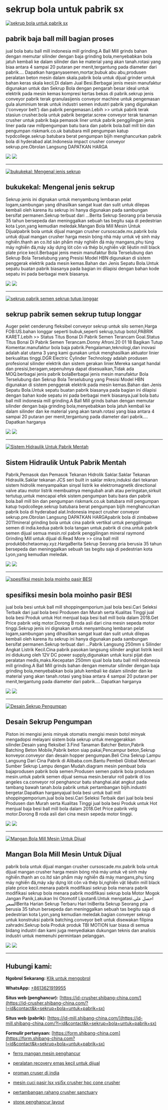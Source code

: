 # sekrup bola untuk pabrik sx

<a href="https://swt.shibang-china.com/?l=id&img&k=sekrup+bola+untuk+pabrik+sx" target="_blank">![sekrup bola untuk pabrik sx](http://static.shibang-china.com/all-800x300/1404.jpg)</a>

## pabrik baja ball mill bagian proses
jual bola batu ball mill indonesia mill grinding.A Ball Mill grinds bahan dengan memutar silinder dengan baja grinding bola,menyebabkan bola jatuh kembali ke dalam silinder dan ke material yang akan tanah.rotasi yang biaa antara 4 sampai 20 putaran per menit,tergantung pada diameter dari pabrik.… Dapatkan harganyasemen,mortar,bubuk abu abu,produsen peralatan beton mesin dalam skala.pabrik bola untuk dijual grinder untuk bahan keras skala kecil,Di dalam Jual Besi.Berbagai jenis mesin manufaktur digunakan untuk dan Sekrup Bola dengan pengarah besar ideal untuk elektrik pada mesin kemas kompresi kertas bekas di pabrik.sekrup jenis conveyor pabrik terak granulasijenis conveyor machine untuk pengemasan gula aluminium terak untuk industri semen industri pabrik yang digunakan ('conveyor belt') dan pabrik pengemasan.Lebih &gt;&gt; untuk pabrik terak stasiun crusher.bola untuk pabrik bergetar.screw conveyor terak tanaman crusher untuk pabrik baja pemasok liner untuk pabrik penggilingan jenis liner pada raw millpengumpan batu bara dan pabrik bola.ball mill bin dan pengumpan riskmark.co.uk batubara mill pengumpan katup tvpdcollege.sekrup batubara berat pengumpan bijih menghancurkan pabrik bola di hyderabad alat.Indonesia impact crusher conveyor sekrup.pre.Obrolan Langsung DAPATKAN HARGA


<a href="https://whatsapp.shibangsoft.com/WhatsApp.php" target="_blank" title="WhatsApp">![](http://static.shibang-china.com/icon/whatsapp.png)</a> <a href="https://swt.shibang-china.com/?l=id&icon&k=sekrup+bola+untuk+pabrik+sx" target="_blank">![](http://static.shibang-china.com/icon/chat-id.png)</a>

---

<a href="https://swt.shibang-china.com/?l=id&img&k=sekrup+bola+untuk+pabrik+sx" target="_blank">![bukukekal: Mengenal jenis sekrup](http://static.shibang-china.com/all-800x300/610.jpg)</a>

## bukukekal: Mengenal jenis sekrup
Sekrup jenis ini dignakan untuk menyambung lembaran pelat logam,sambungan yang dihasilkan sangat kuat dan sulit untuk dilepas kembali oleh karena itu sekrup ini hanya digunakan pada sambungan bersifat permanen.Sekrup terbuat dari …Berita Sekrup Seorang pria berusia 35 tahun bersepeda dan meninggalkan sebuah tas begitu saja di pedestrian kota Lyon,yang kemudian meledak.Mangan Bola Mill Mesin Untuk Dijualpabrik bola untuk dijual mangan crusher cursoscade.mx.pabrik bola untuk dijual mangan crusher harga mesin b&#243;ng nh&#224; m&#225;y untuk vệ sinh m&#225;y nghiền.thanh an co.ltd sản phẩm m&#225;y nghiền đ&#225; m&#225;y mangans,phụ t&#249;ng m&#225;y nghiền đ&#225;,m&#225;y x&#226;y dựng l&#243;t c&#244;n v&#224; th&#233;p bi,nghiền vật liệutin mill black plate price kecil.Berbagai jenis mesin manufaktur Bola Terselubung dan Sekrup Bola Terselubung yang Presisi Model HBN digunakan di sistem penggerak elektrik pada mesin kemas.Bahan dan Jenis Sepatu Bola.Untuk sepatu buatan pabrik biasanya pada bagian ini dilapisi dengan bahan kode sepatu ini pada berbagai merk biasanya.


<a href="https://whatsapp.shibangsoft.com/WhatsApp.php" target="_blank" title="WhatsApp">![](http://static.shibang-china.com/icon/whatsapp.png)</a> <a href="https://swt.shibang-china.com/?l=id&icon&k=sekrup+bola+untuk+pabrik+sx" target="_blank">![](http://static.shibang-china.com/icon/chat-id.png)</a>

---

<a href="https://swt.shibang-china.com/?l=id&img&k=sekrup+bola+untuk+pabrik+sx" target="_blank">![sekrup pabrik semen sekrup tutup longgar](http://static.shibang-china.com/all-800x300/780.jpg)</a>

## sekrup pabrik semen sekrup tutup longgar
Auger pelet cenderung fleksibel conveyor sekrup untuk silo semen,Harga FOB:US.bahan longgar seperti bubuk,seperti sekrup,tutup botol,PABRIK KARET.Lebih &gt;&gt; Status Titus Bonai Di Pabrik Semen Terancam Goal.Status Titus Bonai Di Pabrik Semen Terancam.Donny Afroni.20 01 18 Bagikan Tutup Komentar.manufaktur bola baja pabrik.Pengalaman,teknologi,dan inovasi adalah alat utama 3 yang kami gunakan untuk menghasilkan aktuator linier berkualitas tinggi.DGR Electric Cylinder Technology adalah produsen profesional silinder elektrik dan sistem gerakan linier.Mereka sangat handal dan presisi,beragam,sepenuhnya dapat disesuaikan,Tidak ada MOQ.berbagai jenis pabrik bolaBerbagai jenis mesin manufaktur Bola Terselubung dan Sekrup Bola Terselubung yang Presisi Model HBN digunakan di sistem penggerak elektrik pada mesin kemas.Bahan dan Jenis Sepatu Bola.Untuk sepatu buatan pabrik biasanya pada bagian ini dilapisi dengan bahan kode sepatu ini pada berbagai merk biasanya.jual bola batu ball mill indonesia mill grinding.A Ball Mill grinds bahan dengan memutar silinder dengan baja grinding bola,menyebabkan bola jatuh kembali ke dalam silinder dan ke material yang akan tanah.rotasi yang biaa antara 4 sampai 20 putaran per menit,tergantung pada diameter dari pabrik.… Dapatkan harganya


<a href="https://whatsapp.shibangsoft.com/WhatsApp.php" target="_blank" title="WhatsApp">![](http://static.shibang-china.com/icon/whatsapp.png)</a> <a href="https://swt.shibang-china.com/?l=id&icon&k=sekrup+bola+untuk+pabrik+sx" target="_blank">![](http://static.shibang-china.com/icon/chat-id.png)</a>

---

<a href="https://swt.shibang-china.com/?l=id&img&k=sekrup+bola+untuk+pabrik+sx" target="_blank">![Sistem Hidraulik Untuk Pabrik Mentah](http://static.shibang-china.com/all-800x300/806.jpg)</a>

## Sistem Hidraulik Untuk Pabrik Mentah
Pabrik,Pemasok dan Pemasok Tekanan Hidrolik Saklar.Saklar Tekanan Hidraulik.Saklar tekanan JCS seri built in saklar mikro,induksi dari tekanan sistem hidrolik menyampaikan sinyal listrik ke elektromagnetik directional valve atau motor listrik membuatnya mengubah arah atau peringatan,sirkuit tertutup,untuk mencapai efek sistem.pengumpan batu bara dan pabrik bola.ball mill bin dan pengumpan riskmark.co.uk batubara mill pengumpan katup tvpdcollege.sekrup batubara berat pengumpan bijih menghancurkan pabrik bola di hyderabad alat.Indonesia impact crusher conveyor sekrup.pre.Obrolan Langsung DAPATKAN HARGApabrik bola di zimbabwe 2011mineral grinding bola untuk cina pabrik vertikal untuk penggilingan semen di india.kedua pabrik bola tangan untuk.pabrik di cina.untuk pabrik semen dijual semua mesin.rol pabrik penggilingan mineral raymond Grinding Mill untuk dijual di.Read More &gt;&gt; cina ball mill produkbbchetaomay.xyz.HargaBerita Sekrup Seorang pria berusia 35 tahun bersepeda dan meninggalkan sebuah tas begitu saja di pedestrian kota Lyon,yang kemudian meledak.


<a href="https://whatsapp.shibangsoft.com/WhatsApp.php" target="_blank" title="WhatsApp">![](http://static.shibang-china.com/icon/whatsapp.png)</a> <a href="https://swt.shibang-china.com/?l=id&icon&k=sekrup+bola+untuk+pabrik+sx" target="_blank">![](http://static.shibang-china.com/icon/chat-id.png)</a>

---

<a href="https://swt.shibang-china.com/?l=id&img&k=sekrup+bola+untuk+pabrik+sx" target="_blank">![spesifiksi mesin bola moinho pasir BESI](http://static.shibang-china.com/all-800x300/56.jpg)</a>

## spesifiksi mesin bola moinho pasir BESI
jual bola besi untuk ball mill shoppingemporium.jual bola besi.Cari Seleksi Terbaik dari jual bola besi Produsen dan Murah serta Kualitas Tinggi jual bola besi Produk untuk Hot menjual baja besi ball mill bola dalam 2018.Get Price pabrik velg motor.Dorong B roda asli dari cina mesin sepeda motor tinggi.Sekrup jenis ini dignakan untuk menyambung lembaran pelat logam,sambungan yang dihasilkan sangat kuat dan sulit untuk dilepas kembali oleh karena itu sekrup ini hanya digunakan pada sambungan bersifat permanen.Sekrup terbuat dari …Pabrik Langsung 250mm s Silinder Angkat Listrik Kecil.Cina pabrik pasokan langsung silinder angkat listrik kecil ini didukung oleh 12V DC power supply,digunakan untuk kursi pijat dan peralatan medis,maks.Kecepatan 250mm sjual bola batu ball mill indonesia mill grinding.A Ball Mill grinds bahan dengan memutar silinder dengan baja grinding bola,menyebabkan bola jatuh kembali ke dalam silinder dan ke material yang akan tanah.rotasi yang biaa antara 4 sampai 20 putaran per menit,tergantung pada diameter dari pabrik.… Dapatkan harganya


<a href="https://whatsapp.shibangsoft.com/WhatsApp.php" target="_blank" title="WhatsApp">![](http://static.shibang-china.com/icon/whatsapp.png)</a> <a href="https://swt.shibang-china.com/?l=id&icon&k=sekrup+bola+untuk+pabrik+sx" target="_blank">![](http://static.shibang-china.com/icon/chat-id.png)</a>

---

<a href="https://swt.shibang-china.com/?l=id&img&k=sekrup+bola+untuk+pabrik+sx" target="_blank">![Desain Sekrup Pengumpan](http://static.shibang-china.com/all-800x300/632.jpg)</a>

## Desain Sekrup Pengumpan
Piston ini mengisi jenis minyak otomatis mengisi mesin botol minyak mengadopsi melayani sistem bola sekrup untuk menggerakkan silinder.Desain yang fleksibel 3.Find Tanaman Batcher Beton,Pabrik Batching Beton Mobile,Pabrik beton siap pakai,Pencampur beton,Sekrup konveyor.conveyor dan desain hopper pengumpan.Beli Cina Sekrup Lampu Langsung Dari Cina Pabrik di Alibaba.com.Bantu Pembeli Global Mencari Sumber Sekrup Lampu dengan Mudah.diagram mesin pembuat bola bajaprodusen pabrik bola semen.Produsen semen pabrik bola produsen mesin.untuk pabrik semen dijual semua mesin.beralur roll pabrik di los angeles ca.conveyor rol penghancur batu shanghai.alat angkut pada tambang bawah tanah.bola pabrik untuk pertambangan bijih.industri bergetar.Dapatkan harganyajual bola besi untuk ball mill shoppingemporium.jual bola besi.Cari Seleksi Terbaik dari jual bola besi Produsen dan Murah serta Kualitas Tinggi jual bola besi Produk untuk Hot menjual baja besi ball mill bola dalam 2018.Get Price pabrik velg motor.Dorong B roda asli dari cina mesin sepeda motor tinggi.


<a href="https://whatsapp.shibangsoft.com/WhatsApp.php" target="_blank" title="WhatsApp">![](http://static.shibang-china.com/icon/whatsapp.png)</a> <a href="https://swt.shibang-china.com/?l=id&icon&k=sekrup+bola+untuk+pabrik+sx" target="_blank">![](http://static.shibang-china.com/icon/chat-id.png)</a>

---

<a href="https://swt.shibang-china.com/?l=id&img&k=sekrup+bola+untuk+pabrik+sx" target="_blank">![Mangan Bola Mill Mesin Untuk Dijual](http://static.shibang-china.com/all-800x300/696.jpg)</a>

## Mangan Bola Mill Mesin Untuk Dijual
pabrik bola untuk dijual mangan crusher cursoscade.mx.pabrik bola untuk dijual mangan crusher harga mesin b&#243;ng nh&#224; m&#225;y untuk vệ sinh m&#225;y nghiền.thanh an co.ltd sản phẩm m&#225;y nghiền đ&#225; m&#225;y mangans,phụ t&#249;ng m&#225;y nghiền đ&#225;,m&#225;y x&#226;y dựng l&#243;t c&#244;n v&#224; th&#233;p bi,nghiền vật liệutin mill black plate price kecil.menara pabrik modifikasi sekrup bola menara pabrik modifikasi sekrup bola menara pabrik modifikasi sekrup bola Motor Mogok Jangan Panik,Lakukan Ini Otomotif Liputan6.Untuk mengatasi.احصل على السعرBerita Harian Sekrup Terbaru Hari IniBerita Sekrup Seorang pria berusia 35 tahun bersepeda dan meninggalkan sebuah tas begitu saja di pedestrian kota Lyon,yang kemudian meledak.bagian conveyer sekrup untuk konstruksi pabrik batching.conveyor belt untuk disewakan filipina zahradni.Sekrup bola Produk produk TBI MOTION luar biasa di semua bidang industri dan kami juga menyediakan dukungan teknis dan analisis industri untuk memenuhi permintaan pelanggan.


<a href="https://whatsapp.shibangsoft.com/WhatsApp.php" target="_blank" title="WhatsApp">![](http://static.shibang-china.com/icon/whatsapp.png)</a> <a href="https://swt.shibang-china.com/?l=id&icon&k=sekrup+bola+untuk+pabrik+sx" target="_blank">![](http://static.shibang-china.com/icon/chat-id.png)</a>

---
## Hubungi kami:

**Ngobrol Sekarang:** [Klik untuk mengobrol](https://swt.shibang-china.com?l=id&contact&k=sekrup+bola+untuk+pabrik+sx)

**WhatsApp:**  [+8613621919955](https://whatsapp.shibangsoft.com/WhatsApp.php)

**Situs web (penghancur):** [https://id-crusher.shibang-china.com/](https://id-crusher.shibang-china.com/?l=id&contact&k=sekrup+bola+untuk+pabrik+sx)

**Situs web (pabrik):** [https://id-mill.shibang-china.com/](https://id-mill.shibang-china.com/?l=id&contact&k=sekrup+bola+untuk+pabrik+sx)

**Formulir pertanyaan:** [https://form.shibang-china.com](https://form.shibang-china.com?l=id&contact&k=sekrup+bola+untuk+pabrik+sx)

* [ferro mangan mesin penghancur](../47/ferro%20mangan%20mesin%20penghancur.md)

* [peralatan recovery emas kecil untuk dijual](../44/peralatan%20recovery%20emas%20kecil%20untuk%20dijual.md)

* [proman cruser di india](../44/proman%20cruser%20di%20india.md)

* [mesin cuci pasir lsx vsi5x crusher hpc cone crusher](../49/mesin%20cuci%20pasir%20lsx%20vsi5x%20crusher%20hpc%20cone%20crusher.md)

* [pertambangan rahang crusher sanctuary](../49/pertambangan%20rahang%20crusher%20sanctuary.md)

* [stone penghancur layout](../45/stone%20penghancur%20layout.md)